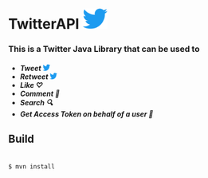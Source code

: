 # TwitterAPI <img src="src/main/resources/img/logo.png" alt="twitter" width="50"/>

<h3> 
    This is a Twitter Java Library that can be used to
</h3>
<h4>
    <ul>
        <li><i>Tweet <img src="src/main/resources/img/logo.png" alt="twitter" width="15"/></i></li>
        <li><i>Retweet <img src="src/main/resources/img/logo.png" alt="twitter" width="15"/></i></li>
        <li><i>Like ♡</i></li>
        <li><i>Comment 💬</i></li>
        <li><i>Search 🔍</i></li>
        <li><i>Get Access Token on behalf of a user 🔑</i></li>
    </ul>
</h4>

<h2> Build </h2>

```

$ mvn install

```
